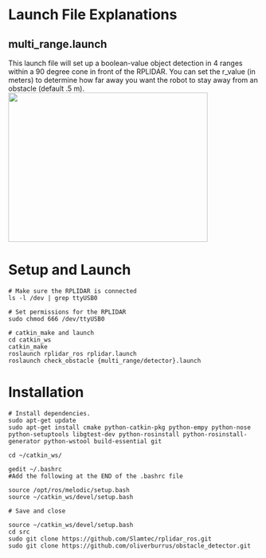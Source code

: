 # Launch File Explanations

## multi_range.launch 

This launch file will set up a boolean-value object detection in 4 ranges within a 90 degree cone in front of the RPLIDAR. You can set the r_value (in meters) to determine how far away you want the robot to stay away from an obstacle (default .5 m).
<img src="https://lh3.googleusercontent.com/pw/AM-JKLV3EibqC1AEUmjvsQnpU55opvjySuAICHiBi0ocyqEG0bqpKUwbJl1gLrZtqBjCcOF3KQNt6Cp29-h46xTvx4GhL6pU-_BJ11kZAfAs99wtV4JlbNR_e7UWNVfWX978VoKkM2HXXeWoUVhi9rcN1U8uXQ=w960-h720-no?authuser=0" width=400, height=300/>

# Setup and Launch
```
# Make sure the RPLIDAR is connected
ls -l /dev | grep ttyUSB0

# Set permissions for the RPLIDAR
sudo chmod 666 /dev/ttyUSB0

# catkin_make and launch
cd catkin_ws
catkin_make
roslaunch rplidar_ros rplidar.launch
roslaunch check_obstacle {multi_range/detector}.launch
```

# Installation
```
# Install dependencies.
sudo apt-get update
sudo apt-get install cmake python-catkin-pkg python-empy python-nose python-setuptools libgtest-dev python-rosinstall python-rosinstall-generator python-wstool build-essential git

cd ~/catkin_ws/

gedit ~/.bashrc
#Add the following at the END of the .bashrc file

source /opt/ros/melodic/setup.bash
source ~/catkin_ws/devel/setup.bash

# Save and close

source ~/catkin_ws/devel/setup.bash
cd src
sudo git clone https://github.com/Slamtec/rplidar_ros.git
sudo git clone https://github.com/oliverburrus/obstacle_detector.git
```

